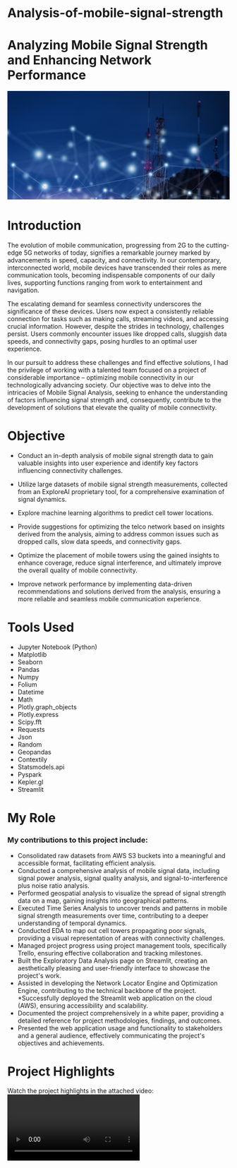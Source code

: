 # Analysis-of-mobile-signal-strength

# Analyzing Mobile Signal Strength and Enhancing Network Performance
![Home Page Image](Images/signals.png)

# Introduction
The evolution of mobile communication, progressing from 2G to the cutting-edge 5G networks of today, signifies a remarkable journey marked by advancements in speed, capacity, and connectivity. In our contemporary, interconnected world, mobile devices have transcended their roles as mere communication tools, becoming indispensable components of our daily lives, supporting functions ranging from work to entertainment and navigation.

The escalating demand for seamless connectivity underscores the significance of these devices. Users now expect a consistently reliable connection for tasks such as making calls, streaming videos, and accessing crucial information. However, despite the strides in technology, challenges persist. Users commonly encounter issues like dropped calls, sluggish data speeds, and connectivity gaps, posing hurdles to an optimal user experience.

In our pursuit to address these challenges and find effective solutions, I had the privilege of working with a talented team focused on a project of considerable importance – optimizing mobile connectivity in our technologically advancing society. Our objective was to delve into the intricacies of Mobile Signal Analysis, seeking to enhance the understanding of factors influencing signal strength and, consequently, contribute to the development of solutions that elevate the quality of mobile connectivity.

# Objective
* Conduct an in-depth analysis of mobile signal strength data to gain valuable insights into user experience and identify key factors influencing connectivity challenges.

* Utilize large datasets of mobile signal strength measurements, collected from an ExploreAI proprietary tool, for a comprehensive examination of signal dynamics.

* Explore machine learning algorithms to predict cell tower locations.

* Provide suggestions for optimizing the telco network based on insights derived from the analysis, aiming to address common issues such as dropped calls, slow data speeds, and connectivity gaps.

* Optimize the placement of mobile towers using the gained insights to enhance coverage, reduce signal interference, and ultimately improve the overall quality of mobile connectivity.

* Improve network performance by implementing data-driven recommendations and solutions derived from the analysis, ensuring a more reliable and seamless mobile communication experience.

# Tools Used
* Jupyter Notebook (Python)
* Matplotlib
* Seaborn
* Pandas
* Numpy
* Folium
* Datetime
* Math
* Plotly.graph_objects
* Plotly.express
* Scipy.fft
* Requests
* Json
* Random
* Geopandas
* Contextily
* Statsmodels.api
* Pyspark
* Kepler.gl
* Streamlit

# My Role
### My contributions to this project include:
* Consolidated raw datasets from AWS S3 buckets into a meaningful and accessible format, facilitating efficient analysis.
* Conducted a comprehensive analysis of mobile signal data, including signal power analysis, signal quality analysis, and signal-to-interference plus noise ratio analysis.
* Performed geospatial analysis to visualize the spread of signal strength data on a map, gaining insights into geographical patterns.
* Executed Time Series Analysis to uncover trends and patterns in mobile signal strength measurements over time, contributing to a deeper understanding of temporal dynamics.
* Conducted EDA to map out cell towers propagating poor signals, providing a visual representation of areas with connectivity challenges.
* Managed project progress using project management tools, specifically Trello, ensuring effective collaboration and tracking milestones.
* Built the Exploratory Data Analysis page on Streamlit, creating an aesthetically pleasing and user-friendly interface to showcase the project's work.
* Assisted in developing the Network Locator Engine and Optimization Engine, contributing to the technical backbone of the project.
*Successfully deployed the Streamlit web application on the cloud (AWS), ensuring accessibility and scalability.
* Documented the project comprehensively in a white paper, providing a detailed reference for project methodologies, findings, and outcomes.
* Presented the web application usage and functionality to stakeholders and a general audience, effectively communicating the project's objectives and achievements.

# Project Highlights
Watch the project highlights in the attached video:
![ConnectXplorer.webm](Video/ConnectXplorer.webm)

